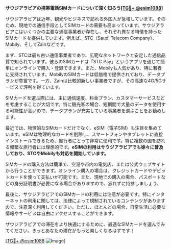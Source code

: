 **サウジアラビアの携帯電話SIMカードについて深く知ろう[[TG💪+ @esim1088](https://t.me/s/esim1088)]**

サウジアラビアは近年、観光やビジネスで訪れる外国人が急増しています。そのため、現地での通信手段としてSIMカードの需要も高まっています。サウジアラビアにはいくつかの主要な通信事業者が存在し、それぞれ異なる特徴を持ったSIMカードを提供しています。例えば、STC（Saudi Telecom Company）、Mobily、そしてZainなどです。

まず、STCは最も古い通信事業者であり、広範なネットワークと安定した通信品質で知られています。彼らのSIMカードは「STC Pay」というアプリを通じて簡単にオンラインで購入・登録できます。また、Mobilyも人気があり、特に若者に支持されています。MobilyのSIMカードは低価格で提供されており、データプランが豊富です。一方、Zainは比較的新しい事業者ですが、その高速な4G/5Gサービスで評判を得ています。

SIMカードを選ぶ際には、主に通信速度、料金プラン、カスタマーサービスなどを考慮することが大切です。特に観光客の場合、短期間で大量のデータを使用する可能性が高いので、データプランが充実している事業者を選ぶことをお勧めします。

最近では、物理的なSIMカードだけでなく、eSIM（電子SIM）も注目を集めています。eSIMは物理的なカードを削除し、スマートフォンやタブレットに直接インストールできるため、旅行者にとって非常に便利です。特に複数の国を訪れる頻繁な旅行者には理想的です。**eSIMの利用はサウジアラビアでも徐々に普及しており、STCやMobilyも対応を開始しています。**

SIMカードの購入方法は簡単で、空港や市内の電気店、または公式ウェブサイトから行うことができます。オンライン購入の場合は、クレジットカードやデビットカードを使って支払いが可能です。また、現地での購入の場合、パスポートなどの身分証明書が必要になる場合がありますので、忘れずに持参しましょう。

最後に、サウジアラビアでのSIMカードの利用には注意が必要です。特にインターネットの利用に関しては、法律によって規制されているコンテンツがありますので、注意深く利用してください。ただし、ほとんどの場合、日常生活に必要な情報やサービスは自由にアクセスすることができます。

サウジアラビアでの滞在をより快適にするために、最適なSIMカードを選んでみてください。きっとあなたの滞在がもっと楽しくなるはずです！

[[TG💪+ @esim1088](https://t.me/s/esim1088) ![Image](https://i.postimg.cc/Y0z9fWf4/image.png)]